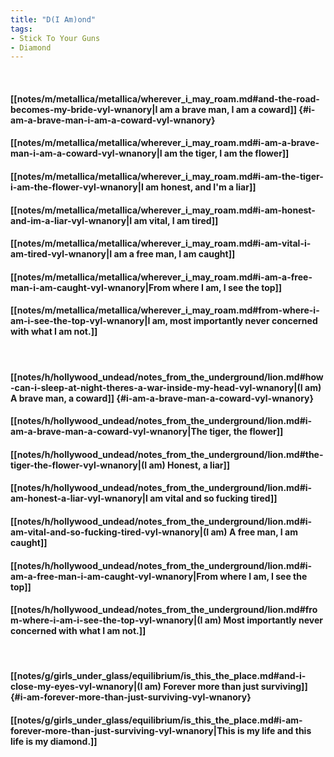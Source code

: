 ```yaml
---
title: "D(I Am)ond"
tags:
- Stick To Your Guns
- Diamond
---
```

&nbsp;
#### [[notes/m/metallica/metallica/wherever_i_may_roam.md#and-the-road-becomes-my-bride-vyl-wnanory|I am a brave man, I am a coward]] {#i-am-a-brave-man-i-am-a-coward-vyl-wnanory}
#### [[notes/m/metallica/metallica/wherever_i_may_roam.md#i-am-a-brave-man-i-am-a-coward-vyl-wnanory|I am the tiger, I am the flower]]
#### [[notes/m/metallica/metallica/wherever_i_may_roam.md#i-am-the-tiger-i-am-the-flower-vyl-wnanory|I am honest, and I'm a liar]]
#### [[notes/m/metallica/metallica/wherever_i_may_roam.md#i-am-honest-and-im-a-liar-vyl-wnanory|I am vital, I am tired]]
#### [[notes/m/metallica/metallica/wherever_i_may_roam.md#i-am-vital-i-am-tired-vyl-wnanory|I am a free man, I am caught]]
#### [[notes/m/metallica/metallica/wherever_i_may_roam.md#i-am-a-free-man-i-am-caught-vyl-wnanory|From where I am, I see the top]]
#### [[notes/m/metallica/metallica/wherever_i_may_roam.md#from-where-i-am-i-see-the-top-vyl-wnanory|I am, most importantly never concerned with what I am not.]]
&nbsp;
#### [[notes/h/hollywood_undead/notes_from_the_underground/lion.md#how-can-i-sleep-at-night-theres-a-war-inside-my-head-vyl-wnanory|(I am) A brave man, a coward]] {#i-am-a-brave-man-a-coward-vyl-wnanory}
#### [[notes/h/hollywood_undead/notes_from_the_underground/lion.md#i-am-a-brave-man-a-coward-vyl-wnanory|The tiger, the flower]]
#### [[notes/h/hollywood_undead/notes_from_the_underground/lion.md#the-tiger-the-flower-vyl-wnanory|(I am) Honest, a liar]]
#### [[notes/h/hollywood_undead/notes_from_the_underground/lion.md#i-am-honest-a-liar-vyl-wnanory|I am vital and so fucking tired]]
#### [[notes/h/hollywood_undead/notes_from_the_underground/lion.md#i-am-vital-and-so-fucking-tired-vyl-wnanory|(I am) A free man, I am caught]]
#### [[notes/h/hollywood_undead/notes_from_the_underground/lion.md#i-am-a-free-man-i-am-caught-vyl-wnanory|From where I am, I see the top]]
#### [[notes/h/hollywood_undead/notes_from_the_underground/lion.md#from-where-i-am-i-see-the-top-vyl-wnanory|(I am) Most importantly never concerned with what I am not.]]
&nbsp;
#### [[notes/g/girls_under_glass/equilibrium/is_this_the_place.md#and-i-close-my-eyes-vyl-wnanory|(I am) Forever more than just surviving]] {#i-am-forever-more-than-just-surviving-vyl-wnanory}
#### [[notes/g/girls_under_glass/equilibrium/is_this_the_place.md#i-am-forever-more-than-just-surviving-vyl-wnanory|This is my life and this life is my diamond.]]
